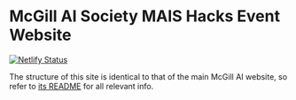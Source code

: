 # McGill AI Society MAIS Hacks Event Website

[![Netlify Status](https://api.netlify.com/api/v1/badges/0c37cc44-957f-4c48-bc12-5e2b0366f2dc/deploy-status)](https://app.netlify.com/sites/maishacks/deploys)

The structure of this site is identical to that of the main McGill AI website, so refer to [its README](https://github.com/McGillAISociety/mcgillaiwebsite#readme) for all relevant info.
